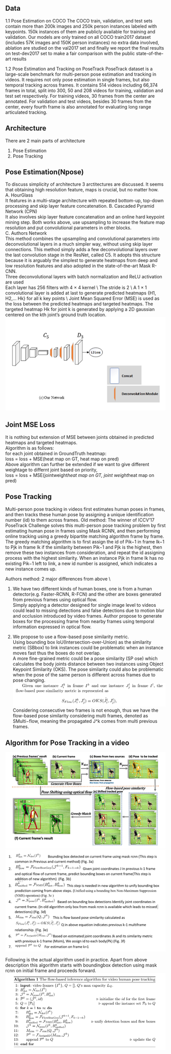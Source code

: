 ## Data
1.1 Pose Estimation on COCO
The COCO train, validation, and test sets contain more than 200k images and 250k person instances labeled with keypoints. 
150k instances of them are publicly available for training and validation. Our models are only trained on all COCO train2017 dataset 
(includes 57K images and 150K person instances) no extra data involved, ablation are studied on the val2017 set and finally we report 
the final results on test-dev2017 set to make a fair comparison with the public state-of-the-art results

1.2 Pose Estimation and Tracking on PoseTrack
PoseTrack dataset is a large-scale benchmark for multi-person pose estimation and tracking in videos. It requires not only pose estimation 
in single frames, but also temporal tracking across frames. It contains 514 videos including 66,374 frames in total, split into 300, 50 and 
208 videos for training, validation and test set respectively. For training videos, 30 frames from the center are annotated. For
validation and test videos, besides 30 frames from the center, every fourth frame is also annotated for evaluating long range articulated
tracking.

## Architecture
There are 2 main parts of architecture
1. Pose Estimation
2. Pose Tracking

## Pose Estimation(Npose)
To discuss simplicity of architecture 3 arctitectures are discussed. It seems that obtaining high resolution feature, maps is crucial, but no matter how. \
A. HourGlass \
It features in a multi-stage architecture with repeated bottom-up, top-down processing and skip layer feature concatenation.
B. Cascaded Pyramid Network (CPN) \
It also involves skip layer feature concatenation and an online hard keypoint mining step.
Both works above, use upsampling to increase the feature map resolution and put convolutional parameters in other blocks. \
C. Authors Network \
This method combines the upsampling and convolutional parameters into deconvolutional layers in a much simpler way, without using skip layer connections. This method simply adds a few deconvolutional layers over the last convolution stage in the ResNet, called C5. It adopts this structure because it is arguably the simplest to generate heatmaps from deep and low resolution features and also adopted in the state-of-the-art Mask R-CNN.\
Three deconvolutional layers with batch normalization and ReLU activation are used \
Each layer has 256 filters with 4 × 4 kernel \ 
The stride is 2 \ 
A 1 × 1 convolutional layer is added at last to generate predicted heatmaps {H1, H2,... Hk} for all k key points \ 
Joint Mean Squared Error (MSE) is used as the loss between the predicted heatmaps and targeted heatmaps. The targeted heatmap Hk for joint k is generated by applying a 2D gaussian centered on the kth joint’s ground truth location. \
![](https://github.com/gdeotale/E4P2/blob/master/Assignment5/ReadmeImages/our.png)
## Joint MSE Loss 
   It is nothing but extension of MSE between joints obtained in predicted heatmaps and targeted heatmaps. \
   Algorithm is as follows: \
   for each joint obtained in GroundTruth heatmap: \
      loss = loss + MSE(heat map on GT, heat map on pred) \
   Above algorithm can further be extended if we want to give different weightage to differnt joint based on priority, \
      loss = loss + MSE(jointweight*heat map on GT, joint weight*heat map on pred) 

## Pose Tracking
Multi-person pose tracking in videos first estimates human poses in frames, and then tracks these human pose by assigning a unique identification number (id) to them across frames. 
Old method: The winner of ICCV’17 PoseTrack Challenge solves this multi-person pose tracking problem by first estimating human pose in frames using Mask RCNN, and then performing online tracking using a greedy bipartite matching algorithm frame by frame.
The greedy matching algorithm is to first assign the id of Pik−1 in frame Ik−1 to Pjk in frame Ik if the similarity between Pik−1 and Pjk is the highest, then remove these two instances from consideration, and repeat the id assigning process with the highest similarity. When an instance Pjk in frame Ik has no existing Pik−1 left to link, a new id number is assigned, which indicates a new instance comes up.

Authors method: 2 major differences from above \ 
1. We have two different kinds of human boxes, one is from a human detector(e.g. Faster-RCNN, R-FCN) and the other are boxes generated from previous frames using optical flow. \
   Simply applying a detector designed for single image level to videos could lead to missing detections and false detections due to motion blur and occlusion introduced by video frames. Author propose to generate boxes for the processing frame from nearby frames using temporal information expressed in optical flow.

2. We propose to use a flow-based pose similarity metric. \
  Using bounding box IoU(Intersection-over-Union) as the similarity metric (SBbox) to link instances could be problematic when an instance moves fast thus the
boxes do not overlap. \
  A more fine-grained metric could be a pose similarity (SP ose) which calculates the body joints distance between two instances using Object Keypoint Similarity (OKS). The pose similarity could also be problematic when the pose of the same person is different across frames due to pose changing. \
  ![](https://github.com/gdeotale/E4P2/blob/master/Assignment5/ReadmeImages/flowbased.png)  
  Considering consecutive two frames is not enough, thus we have the flow-based pose similarity considering multi frames, denoted as SMulti−flow, meaning the propagated J^k comes from multi previous frames. 
  
## Algorithm for Pose Tracking in a video
  ![](https://github.com/gdeotale/E4P2/blob/master/Assignment5/ReadmeImages/algoflow.png)
  ![](https://github.com/gdeotale/E4P2/blob/master/Assignment5/ReadmeImages/Algo1_desc.png)
  
  Following is the actual algorithm used in practice. Apart from above description this algorithm starts with boundingbox detection using mask rcnn on initial frame and proceeds forward.
  ![](https://github.com/gdeotale/E4P2/blob/master/Assignment5/ReadmeImages/Algo.png)
  
  
  

